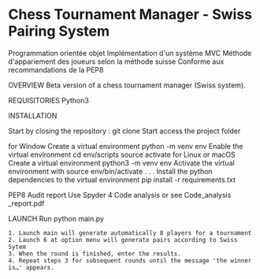 # Chess Tournament Manager - Swiss Pairing System

Programmation orientée objet
Implémentation d'un système MVC
Méthode d'appariement des joueurs selon la méthode suisse
Conforme aux recommandations de la PEP8

OVERVIEW
Beta version of a chess tournament manager (Swiss system). 

REQUISITORIES 
Python3

INSTALLATION

Start by closing the repository :
git clone 
Start access the project folder

for Window
Create a virtual environment
python -m venv env
Enable the virtual environment
cd env/scripts
source activate
for Linux or macOS
Create a virtual environment
python3 -m venv env
Activate the virtual environment with
source env/bin/activate 
. . .
Install the python dependencies to the virtual environment
pip install -r requirements.txt

PEP8 Audit report
Use Spyder 4 Code analysis or see Code_analysis _report.pdf

LAUNCH
Run
python main.py

	1. Launch main will generate automatically 8 players for a tournament
	2. Launch 6 at option menu will generate pairs according to Swiss Sytem 
	3. When the round is finished, enter the results. 
  	4. Repeat steps 3 for subsequent rounds until the message 'the winner is…' appears.
